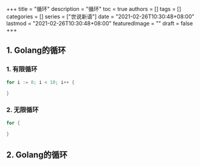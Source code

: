 +++
title = "循环"
description = "循环"
toc = true
authors = []
tags = []
categories = []
series = ["世说新语"]
date =  "2021-02-26T10:30:48+08:00"
lastmod = "2021-02-26T10:30:48+08:00"
featuredImage = ""
draft = false
+++

## 1. Golang的循环

### 1. 有限循环

```go
for i := 0; i < 10; i++ {

}
```
### 2. 无限循环

```go
for {
    
}
```
## 2. Golang的循环
